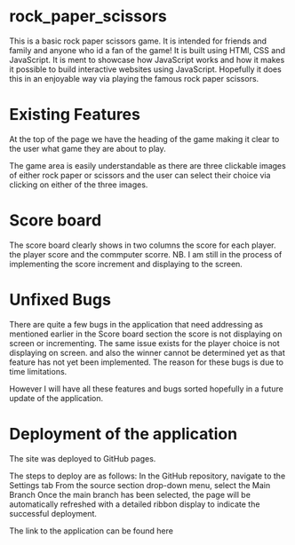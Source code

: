 # rock_paper_scissors

This is a basic rock paper scissors game. It is intended for friends and family and anyone who id a fan of the game! It is built using HTMl, CSS and JavaScript. It is ment to showcase how JavaScript works and how it makes it possible to build interactive websites using JavaScript. Hopefully it does this in an enjoyable way via playing the famous rock paper scissors.

# Existing Features

At the top of the page we have the heading of the game making it clear to the user what game they are about to play.

The game area is easily understandable as there are three clickable images of either rock paper or scissors and the user can select their choice via clicking on either of the three images.

# Score board

The score board clearly shows in two columns the score for each player. the player score and the commputer scorre. NB. I am still in the process of implementing the score increment and displaying to the screen.

# Unfixed Bugs

There are quite a few bugs in the application that need addressing as mentioned earlier in the Score board section the score is not displaying on screen or incrementing. The same issue exists for the player choice is not displaying on screen. and also the winner cannot be determined yet as that feature has not yet been implemented. The reason for these bugs is due to time limitations.

However I will have all these features and bugs sorted hopefully in a future update of the application.

# Deployment of the application

The site was deployed to GitHub pages. 

The steps to deploy are as follows:
In the GitHub repository, navigate to the Settings tab
From the source section drop-down menu, select the Main Branch
Once the main branch has been selected, the page will be automatically refreshed with a detailed ribbon display to indicate the successful deployment.

The link to the application can be found here 
